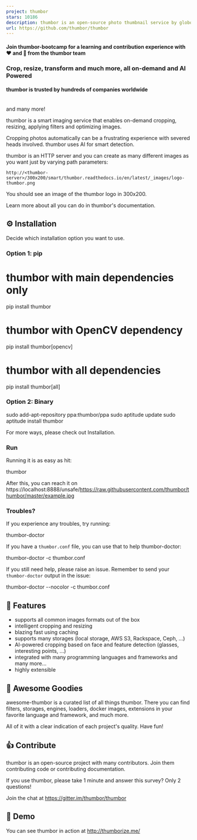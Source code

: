 ```yaml
---
project: thumbor
stars: 10186
description: thumbor is an open-source photo thumbnail service by globo.com
url: https://github.com/thumbor/thumbor
---
```


#### Join thumbor-bootcamp for a learning and contribution experience with ❤️ and 🤗 from the thumbor team

### Crop, resize, transform and much more, all on-demand and AI Powered

  

#### thumbor is trusted by hundreds of companies worldwide

                     
and many more!

thumbor is a smart imaging service that enables on-demand cropping, resizing, applying filters and optimizing images.

Cropping photos automatically can be a frustrating experience with severed heads involved. thumbor uses AI for smart detection.

thumbor is an HTTP server and you can create as many different images as you want just by varying path parameters:

```
http://<thumbor-server>/300x200/smart/thumbor.readthedocs.io/en/latest/_images/logo-thumbor.png
```

You should see an image of the thumbor logo in 300x200.

Learn more about all you can do in thumbor's documentation.

⚙️ Installation
---------------

Decide which installation option you want to use.

### Option 1: pip

# thumbor with main dependencies only
pip install thumbor

# thumbor with OpenCV dependency
pip install thumbor\[opencv\]

# thumbor with all dependencies
pip install thumbor\[all\]

### Option 2: Binary

sudo add-apt-repository ppa:thumbor/ppa
sudo aptitude update
sudo aptitude install thumbor

For more ways, please check out Installation.

### Run

Running it is as easy as hit:

thumbor

After this, you can reach it on https://localhost:8888/unsafe/https://raw.githubusercontent.com/thumbor/thumbor/master/example.jpg

### Troubles?

If you experience any troubles, try running:

thumbor-doctor

If you have a `thumbor.conf` file, you can use that to help thumbor-doctor:

thumbor-doctor -c thumbor.conf

If you still need help, please raise an issue. Remember to send your `thumbor-doctor` output in the issue:

thumbor-doctor --nocolor -c thumbor.conf

🎯 Features
-----------

-   supports all common images formats out of the box
-   intelligent cropping and resizing
-   blazing fast using caching
-   supports many storages (local storage, AWS S3, Rackspace, Ceph, ...)
-   AI-powered cropping based on face and feature detection (glasses, interesting points, ...)
-   integrated with many programming languages and frameworks and many more...
-   highly extensible

🌟 Awesome Goodies
------------------

awesome-thumbor is a curated list of all things thumbor. There you can find filters, storages, engines, loaders, docker images, extensions in your favorite language and framework, and much more.

All of it with a clear indication of each project's quality. Have fun!

👍 Contribute
-------------

thumbor is an open-source project with many contributors. Join them contributing code or contributing documentation.

If you use thumbor, please take 1 minute and answer this survey? Only 2 questions!

Join the chat at https://gitter.im/thumbor/thumbor

👀 Demo
-------

You can see thumbor in action at http://thumborize.me/
